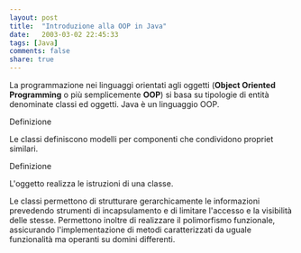 ```yaml
---
layout: post
title:  "Introduzione alla OOP in Java"
date:   2003-03-02 22:45:33
tags: [Java]
comments: false
share: true
--- 
```

La programmazione nei linguaggi orientati agli oggetti (**Object Oriented Programming** o più semplicemente **OOP**) 
si basa su tipologie di entità denominate classi ed oggetti. Java è un linguaggio OOP.

Definizione

Le classi definiscono modelli per componenti che condividono propriet similari.

Definizione

L'oggetto realizza le istruzioni di una classe.

Le classi permettono di strutturare gerarchicamente le informazioni prevedendo strumenti di 
incapsulamento e di limitare l'accesso e la visibilità delle stesse.
Permettono inoltre di realizzare il polimorfismo funzionale, assicurando l'implementazione di 
metodi caratterizzati da uguale funzionalità ma operanti su domini differenti.
